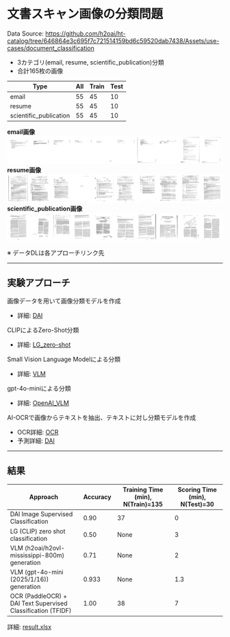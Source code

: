 # 文書スキャン画像の分類問題


Data Source: https://github.com/h2oai/ht-catalog/tree/646864e3c695f7c721514159bd6c59520dab7438/Assets/use-cases/document_classification  

- 3カテゴリ(email, resume, scientific_publication)分類
- 合計165枚の画像

| Type                   | All | Train | Test |
|------------------------|-----|-------|------|
| email                 | 55  | 45    | 10   |
| resume                | 55  | 45    | 10   |
| scientific_publication | 55  | 45    | 10   |

**email画像**
<img src="./display_images/email.png" alt="email">  
**resume画像**
<img src="./display_images/resume.png" alt="resume">  
**scientific_publication画像**
<img src="./display_images/scientific_publication.png" alt="sp">  

※ データDLは各アプローチリンク先  

***
## 実験アプローチ

画像データを用いて画像分類モデルを作成
- 詳細: [DAI](./DAI)
  
CLIPによるZero-Shot分類
- 詳細: [LG_zero-shot](./LG_zero-shot)

Small Vision Language Modelによる分類
- 詳細: [VLM](./VLM)

gpt-4o-miniによる分類
- 詳細: [OpenAI_VLM](./OpenAI_VLM)

AI-OCRで画像からテキストを抽出、テキストに対し分類モデルを作成
- OCR詳細: [OCR](./OCR)
- 予測詳細: [DAI](./DAI)

***
## 結果
| Approach                                           | Accuracy | Training Time (min), N(Train)=135 | Scoring Time (min), N(Test)=30 |
|------------------------------------------------|----------|-----------------------------------|--------------------------------|
| DAI Image Supervised Classification           | 0.90     | 37                                | 0                              |
| LG (CLIP) zero shot classification            | 0.50     | None                              | 3                              |
| VLM (h2oai/h2ovl-mississippi-800m) generation | 0.71     | None                              | 2                              |
| VLM (gpt-4o-mini (2025/1/16)) generation | 0.933     | None                              | 1.3                              |
| OCR (PaddleOCR) + DAI Text Supervised Classification (TFIDF) | 1.00     | 38                                | 7                              |

詳細: [result.xlsx](./result.xlsx)
